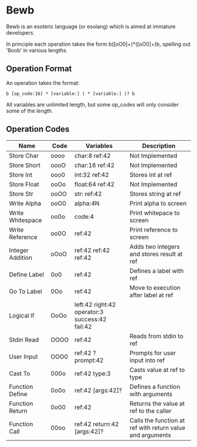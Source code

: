 # Bewb

Bewb is an esoteric language (or esolang) which is aimed at immature
developers.

In principle each operation takes the form b([oO0]+)*([oO0]+)b, spelling
out 'Boob' in various lengths.



## Operation Format

An operation takes the format:

    b [op_code:16] * [variable:] ( * [variable:] )? b

All variables are unlimited length, but some op_codes
will only consider some of the length.


## Operation Codes

| Name | Code | Variables | Description |
|------|------|-----------|-------------|
| Store Char| oooo | char:8 ref:42 | Not Implemented |
| Store Short| oooO | char:16 ref:42 | Not Implemented |
| Store Int| ooo0 | int:32 ref:42 | Stores int at ref |
| Store Float| ooOo | float:64 ref:42 | Not Implemented |
| Store Str| ooOO | str: ref:42 | Stores string at ref |
| Write Alpha| ooO0 | alpha:4N | Print alpha to screen |
| Write Whitespace| oo0o | code:4 | Print whitepace to screen |
| Write Reference| oo0O | ref:42 | Print reference to screen |
| Integer Addition | oOoO | ref:42 ref:42 ref:42 | Adds two integers and stores result at ref |
| Define Label | 0o0 | ref:42 | Defines a label with ref |
| Go To Label | 0Oo | ref:42 | Move to execution after label at ref |
| Logical If | OoOo | left:42 right:42 operator:3 success:42 fail:42 | |
| Stdin Read | OOOO | ref:42 | Reads from stdin to ref |
| User Input | OOO0 | ref:42 ?prompt:42 | Prompts for user input into ref |
| Cast To | 000o | ref:42 type:3 | Casts value at ref to type |
| Function Define | 0o0o | ref:42 [args:42]? | Defines a function with arguments |
| Function Return | 0o00 | ref:42 | Returns the value at ref to the caller |
| Function Call | 00oo | ref:42 return:42 [args:42]? | Calls the function at ref with return value and arguments |
